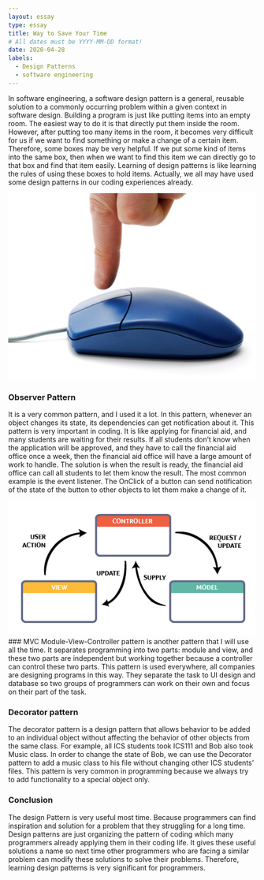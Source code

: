 ```yaml
---
layout: essay
type: essay
title: Way to Save Your Time 
# All dates must be YYYY-MM-DD format!
date: 2020-04-28
labels:
  - Design Patterns
  - software engineering
---
```


In software engineering, a software design pattern is a general, reusable solution to a commonly occurring problem within a given context in software design. Building a program is just like putting items into an empty room. The easiest way to do it is that directly put them inside the room. However, after putting too many items in the room, it becomes very difficult for us if we want to find something or make a change of a certain item. Therefore, some boxes may be very helpful. If we put some kind of items into the same box, then when we want to find this item we can directly go to that box and find that item easily. Learning of design patterns is like learning the rules of using these boxes to hold items. Actually, we all may have used some design patterns in our coding experiences already.

<img class="ui medium right floated image" src="../images/mouse-click.png" alt="click">

### Observer Pattern
It is a very common pattern, and I used it a lot. In this pattern, whenever an object changes its state, its dependencies can get notification about it. This pattern is very important in coding. It is like applying for financial aid, and many students are waiting for their results. If all students don’t know when the application will be approved, and they have to call the financial aid office once a week, then the financial aid office will have a large amount of work to handle. The solution is when the result is ready, the financial aid office can call all students to let them know the result. The most common example is the event listener. The OnClick of a button can send notification of the state of the button to other objects to let them make a change of it. 

<img class="ui medium right floated image" src="../images/MVC.png" alt="MVC">
### MVC
Module-View-Controller pattern is another pattern that I will use all the time. It separates programming into two parts: module and view, and these two parts are independent but working together because a controller can control these two parts. This pattern is used everywhere, all companies are designing programs in this way. They separate the task to UI design and database so two groups of programmers can work on their own and focus on their part of the task.

### Decorator pattern
The decorator pattern is a design pattern that allows behavior to be added to an individual object without affecting the behavior of other objects from the same class. For example, all ICS students took ICS111 and Bob also took Music class. In order to change the state of Bob, we can use the Decorator pattern to add a music class to his file without changing other ICS students’ files. This pattern is very common in programming because we always try to add functionality to a special object only.

### Conclusion
The design Pattern is very useful most time. Because programmers can find inspiration and solution for a problem that they struggling for a long time. Design patterns are just organizing the pattern of coding which many programmers already applying them in their coding life. It gives these useful solutions a name so next time other programmers who are facing a similar problem can modify these solutions to solve their problems. Therefore, learning design patterns is very significant for programmers.

